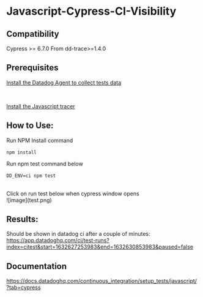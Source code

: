 # Javascript-Cypress-CI-Visibility
 
## Compatibility 
Cypress >= 6.7.0
From dd-trace>=1.4.0

## Prerequisites
 [Install the Datadog Agent to collect tests data](https://docs.datadoghq.com/continuous_integration/setup_tests/agent/?tab=azurepipelines)

 <br/>

[Install the Javascript tracer](https://github.com/DataDog/dd-trace-js) 

## How to Use:
Run NPM Install command
```
npm install 
```
Run npm test command below
```
DD_ENV=ci npm test  
```
<br/>
Click on run test below when cypress window opens <br/>
![image](test.png)

## Results:
Should be shown in datadog ci after a couple of minutes:
https://app.datadoghq.com/ci/test-runs?index=citest&start=1632627253983&end=1632630853983&paused=false

## Documentation
https://docs.datadoghq.com/continuous_integration/setup_tests/javascript/?tab=cypress
